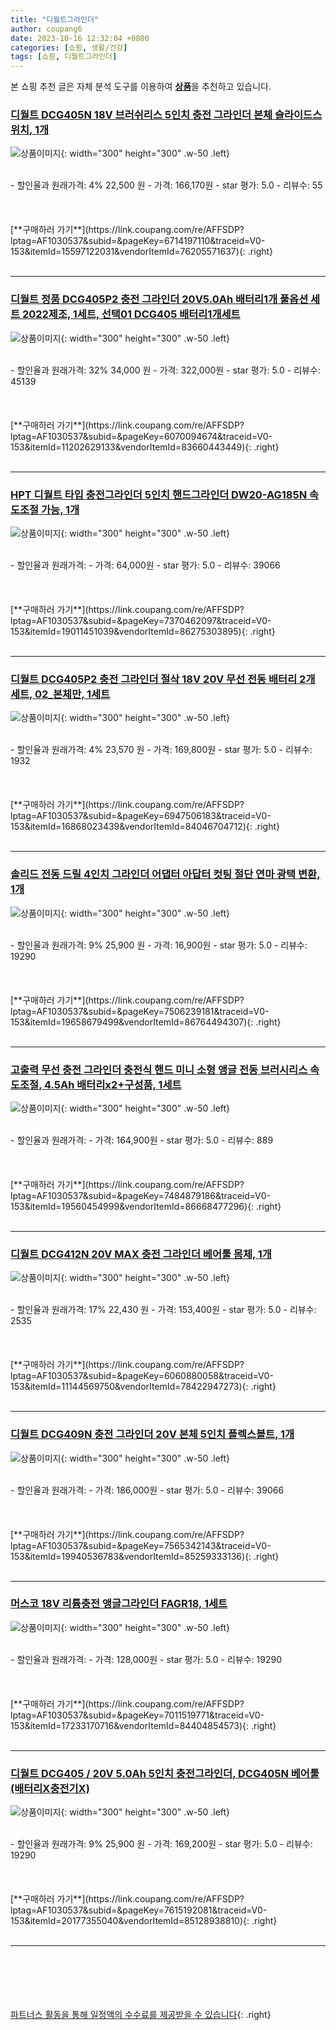 ```yaml
---
title: "디월트그라인더"
author: coupang6
date: 2023-10-16 12:32:04 +0800
categories: [쇼핑, 생활/건강]
tags: [쇼핑, 디월트그라인더]
---
```


본 쇼핑 추천 글은 자체 분석 도구를 이용하여 [**상품**](https://link.coupang.com/a/bao1ui)을 추천하고 있습니다.

### [디월트 DCG405N 18V 브러쉬리스 5인치 충전 그라인더 본체 슬라이드스위치, 1개](https://link.coupang.com/re/AFFSDP?lptag=AF1030537&subid=&pageKey=6714197110&traceid=V0-153&itemId=15597122031&vendorItemId=76205571637)

![상품이미지](https://thumbnail6.coupangcdn.com/thumbnails/remote/230x230ex/image/vendor_inventory/955e/cf00950d5fac6c4232c7b4224f9b3c7c958cf6259cdc13cabaae89e8b463.jpg){: width="300" height="300" .w-50 .left}


<br>
- 할인율과 원래가격: 4%  22,500   원
- 가격: 166,170원
- star 평가: 5.0
- 리뷰수: 55
<br>
<br>
<br>
<br>
[**구매하러 가기**](https://link.coupang.com/re/AFFSDP?lptag=AF1030537&subid=&pageKey=6714197110&traceid=V0-153&itemId=15597122031&vendorItemId=76205571637){: .right}
<br>
<br>

---

### [디월트 정품 DCG405P2 충전 그라인더 20V5.0Ah 배터리1개 풀옵션 세트 2022제조, 1세트, 선택01 DCG405 배터리1개세트](https://link.coupang.com/re/AFFSDP?lptag=AF1030537&subid=&pageKey=6070094674&traceid=V0-153&itemId=11202629133&vendorItemId=83660443449)

![상품이미지](https://thumbnail6.coupangcdn.com/thumbnails/remote/230x230ex/image/vendor_inventory/a4f4/c6e4dcc05cab4251b66104134637fc046dd73d4578417da6bb74c27f2aeb.jpg){: width="300" height="300" .w-50 .left}


<br>
- 할인율과 원래가격: 32%  34,000   원
- 가격: 322,000원
- star 평가: 5.0
- 리뷰수: 45139
<br>
<br>
<br>
<br>
[**구매하러 가기**](https://link.coupang.com/re/AFFSDP?lptag=AF1030537&subid=&pageKey=6070094674&traceid=V0-153&itemId=11202629133&vendorItemId=83660443449){: .right}
<br>
<br>

---

### [HPT 디월트 타입 충전그라인더 5인치 핸드그라인더 DW20-AG185N 속도조절 가능, 1개](https://link.coupang.com/re/AFFSDP?lptag=AF1030537&subid=&pageKey=7370462097&traceid=V0-153&itemId=19011451039&vendorItemId=86275303895)

![상품이미지](https://thumbnail10.coupangcdn.com/thumbnails/remote/230x230ex/image/vendor_inventory/7217/cc1566ab065378f500428a763ba25edf441299933bfbd98532dc71a4cfd0.jpg){: width="300" height="300" .w-50 .left}


<br>
- 할인율과 원래가격: 
- 가격: 64,000원
- star 평가: 5.0
- 리뷰수: 39066
<br>
<br>
<br>
<br>
[**구매하러 가기**](https://link.coupang.com/re/AFFSDP?lptag=AF1030537&subid=&pageKey=7370462097&traceid=V0-153&itemId=19011451039&vendorItemId=86275303895){: .right}
<br>
<br>

---

### [디월트 DCG405P2 충전 그라인더 절삭 18V 20V 무선 전동 배터리 2개 세트, 02_본체만, 1세트](https://link.coupang.com/re/AFFSDP?lptag=AF1030537&subid=&pageKey=6947506183&traceid=V0-153&itemId=16868023439&vendorItemId=84046704712)

![상품이미지](https://thumbnail7.coupangcdn.com/thumbnails/remote/230x230ex/image/vendor_inventory/b506/bc59f5cf9b04479a9b3f71b087e666ef19a6661336cdda30ac3ac77db43a.jpg){: width="300" height="300" .w-50 .left}


<br>
- 할인율과 원래가격: 4%  23,570   원
- 가격: 169,800원
- star 평가: 5.0
- 리뷰수: 1932
<br>
<br>
<br>
<br>
[**구매하러 가기**](https://link.coupang.com/re/AFFSDP?lptag=AF1030537&subid=&pageKey=6947506183&traceid=V0-153&itemId=16868023439&vendorItemId=84046704712){: .right}
<br>
<br>

---

### [솔리드 전동 드릴 4인치 그라인더 어댑터 아답터 컷팅 절단 연마 광택 변환, 1개](https://link.coupang.com/re/AFFSDP?lptag=AF1030537&subid=&pageKey=7506239181&traceid=V0-153&itemId=19658679499&vendorItemId=86764494307)

![상품이미지](https://thumbnail7.coupangcdn.com/thumbnails/remote/230x230ex/image/vendor_inventory/7dd0/0fcf8a6264bcc28487a6e311734cba406a24e14250ee417fa08a9cfd26a4.jpg){: width="300" height="300" .w-50 .left}


<br>
- 할인율과 원래가격: 9%  25,900   원
- 가격: 16,900원
- star 평가: 5.0
- 리뷰수: 19290
<br>
<br>
<br>
<br>
[**구매하러 가기**](https://link.coupang.com/re/AFFSDP?lptag=AF1030537&subid=&pageKey=7506239181&traceid=V0-153&itemId=19658679499&vendorItemId=86764494307){: .right}
<br>
<br>

---

### [고출력 무선 충전 그라인더 충전식 핸드 미니 소형 앵글 전동 브러시리스 속도조절, 4.5Ah 배터리x2+구성품, 1세트](https://link.coupang.com/re/AFFSDP?lptag=AF1030537&subid=&pageKey=7484879186&traceid=V0-153&itemId=19560454999&vendorItemId=86668477296)

![상품이미지](https://thumbnail8.coupangcdn.com/thumbnails/remote/230x230ex/image/vendor_inventory/07a8/27b197f45b1ee0fe7b7add172b46ad5857be94d407e8d8c779c4c51b0ad4.jpg){: width="300" height="300" .w-50 .left}


<br>
- 할인율과 원래가격: 
- 가격: 164,900원
- star 평가: 5.0
- 리뷰수: 889
<br>
<br>
<br>
<br>
[**구매하러 가기**](https://link.coupang.com/re/AFFSDP?lptag=AF1030537&subid=&pageKey=7484879186&traceid=V0-153&itemId=19560454999&vendorItemId=86668477296){: .right}
<br>
<br>

---

### [디월트 DCG412N 20V MAX 충전 그라인더 베어툴 몸체, 1개](https://link.coupang.com/re/AFFSDP?lptag=AF1030537&subid=&pageKey=6060880058&traceid=V0-153&itemId=11144569750&vendorItemId=78422947273)

![상품이미지](https://thumbnail6.coupangcdn.com/thumbnails/remote/230x230ex/image/vendor_inventory/815c/be77267b0b5fc5f966aac8e4f73a36fbe66c8c75bd581f536feded659d9c.jpeg){: width="300" height="300" .w-50 .left}


<br>
- 할인율과 원래가격: 17%  22,430   원
- 가격: 153,400원
- star 평가: 5.0
- 리뷰수: 2535
<br>
<br>
<br>
<br>
[**구매하러 가기**](https://link.coupang.com/re/AFFSDP?lptag=AF1030537&subid=&pageKey=6060880058&traceid=V0-153&itemId=11144569750&vendorItemId=78422947273){: .right}
<br>
<br>

---

### [디월트 DCG409N 충전 그라인더 20V 본체 5인치 플렉스볼트, 1개](https://link.coupang.com/re/AFFSDP?lptag=AF1030537&subid=&pageKey=7565342143&traceid=V0-153&itemId=19940536783&vendorItemId=85259333136)

![상품이미지](https://thumbnail10.coupangcdn.com/thumbnails/remote/230x230ex/image/vendor_inventory/f2f3/0bbfd94185a01e1b5d7e86d5a8c091ca48a2be5b82a465091e31d3d1e050.jpg){: width="300" height="300" .w-50 .left}


<br>
- 할인율과 원래가격: 
- 가격: 186,000원
- star 평가: 5.0
- 리뷰수: 39066
<br>
<br>
<br>
<br>
[**구매하러 가기**](https://link.coupang.com/re/AFFSDP?lptag=AF1030537&subid=&pageKey=7565342143&traceid=V0-153&itemId=19940536783&vendorItemId=85259333136){: .right}
<br>
<br>

---

### [머스코 18V 리튬충전 앵글그라인더 FAGR18, 1세트](https://link.coupang.com/re/AFFSDP?lptag=AF1030537&subid=&pageKey=7011519771&traceid=V0-153&itemId=17233170716&vendorItemId=84404854573)

![상품이미지](https://thumbnail7.coupangcdn.com/thumbnails/remote/230x230ex/image/vendor_inventory/b28a/ae875be74a3295463d4d6fe805e1d6548154eedfbbba347ccfa9fc2ef843.jpg){: width="300" height="300" .w-50 .left}


<br>
- 할인율과 원래가격: 
- 가격: 128,000원
- star 평가: 5.0
- 리뷰수: 19290
<br>
<br>
<br>
<br>
[**구매하러 가기**](https://link.coupang.com/re/AFFSDP?lptag=AF1030537&subid=&pageKey=7011519771&traceid=V0-153&itemId=17233170716&vendorItemId=84404854573){: .right}
<br>
<br>

---

### [디월트 DCG405 / 20V 5.0Ah 5인치 충전그라인더, DCG405N 베어툴 (배터리X충전기X)](https://link.coupang.com/re/AFFSDP?lptag=AF1030537&subid=&pageKey=7615192081&traceid=V0-153&itemId=20177355040&vendorItemId=85128938810)

![상품이미지](https://thumbnail7.coupangcdn.com/thumbnails/remote/230x230ex/image/vendor_inventory/fb18/d07860b4cd4da2538ee76a3b0cb62713711c346fdcc7e3020603aa3bb0d0.jpg){: width="300" height="300" .w-50 .left}


<br>
- 할인율과 원래가격: 9%  25,900   원
- 가격: 169,200원
- star 평가: 5.0
- 리뷰수: 19290
<br>
<br>
<br>
<br>
[**구매하러 가기**](https://link.coupang.com/re/AFFSDP?lptag=AF1030537&subid=&pageKey=7615192081&traceid=V0-153&itemId=20177355040&vendorItemId=85128938810){: .right}
<br>
<br>

---
<br><br><br><br><br> [파트너스 활동을 통해 일정액의 수수료를 제공받을 수 있습니다](https://link.coupang.com/a/bao1ui){: .right}